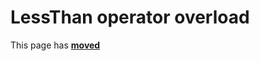 # LessThan operator overload

This page has [**moved**](https://lib-docs.delphidabbler.com/Fractions/0/API/TFraction-LessThan)